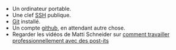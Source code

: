- Un ordinateur portable.
- Une clef [SSH](http://fr.wikipedia.org/wiki/OpenSSH) publique.
- [Git](https://git-scm.com/) installé.
- Un compte [github](https://github.com), en attendant autre chose.
- Regarder les vidéos de Matti Schneider sur [comment travailler professionnellement avec des post-its](https://www.youtube.com/watch?v=V_v89gVxPac&list=PLhQ0uCLmau9E7LCbA4LD47z-fcJxAlr8U)
